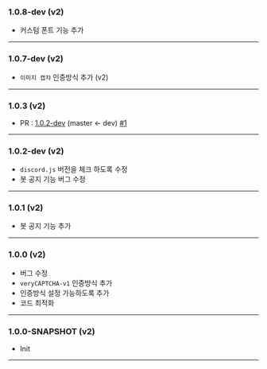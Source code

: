 ### 1.0.8-dev (v2)

* 커스텀 폰트 기능 추가

---

### 1.0.7-dev (v2)

* `이미지 캡챠` 인증방식 추가 (v2)

---

### 1.0.3 (v2)

* PR : [1.0.2-dev](https://github.com/Kill00/veryCAPTCHA/blob/dev/CHANGELOG.md#102-dev) (master <- dev) [#1](https://github.com/Kill00/veryCAPTCHA/pull/1)

---

### 1.0.2-dev (v2)

* `discord.js` 버전을 체크 하도록 수정
* 봇 공지 기능 버그 수정

---

### 1.0.1 (v2)

* 봇 공지 기능 추가

---

### 1.0.0 (v2)

* 버그 수정
* `veryCAPTCHA-v1` 인증방식 추가
* 인증방식 설정 가능하도록 추가
* 코드 최적화

---

### 1.0.0-SNAPSHOT (v2)

* Init

---
